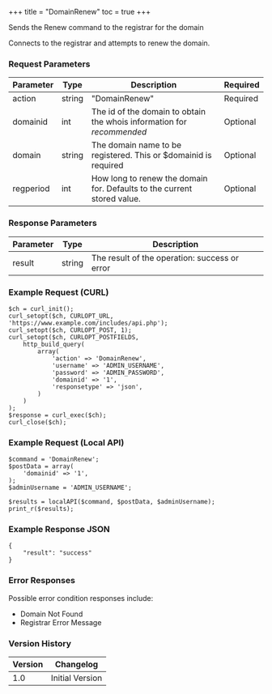 +++
title = "DomainRenew"
toc = true
+++

Sends the Renew command to the registrar for the domain

Connects to the registrar and attempts to renew the domain.

### Request Parameters

| Parameter | Type | Description | Required |
| --------- | ---- | ----------- | -------- |
| action | string | "DomainRenew" | Required |
| domainid | int | The id of the domain to obtain the whois information for *recommended* | Optional |
| domain | string | The domain name to be registered. This or $domainid is required | Optional |
| regperiod | int | How long to renew the domain for. Defaults to the current stored value. | Optional |

### Response Parameters

| Parameter | Type | Description |
| --------- | ---- | ----------- |
| result | string | The result of the operation: success or error |


### Example Request (CURL)

```
$ch = curl_init();
curl_setopt($ch, CURLOPT_URL, 'https://www.example.com/includes/api.php');
curl_setopt($ch, CURLOPT_POST, 1);
curl_setopt($ch, CURLOPT_POSTFIELDS,
    http_build_query(
        array(
            'action' => 'DomainRenew',
            'username' => 'ADMIN_USERNAME',
            'password' => 'ADMIN_PASSWORD',
            'domainid' => '1',
            'responsetype' => 'json',
        )
    )
);
$response = curl_exec($ch);
curl_close($ch);
```


### Example Request (Local API)

```
$command = 'DomainRenew';
$postData = array(
    'domainid' => '1',
);
$adminUsername = 'ADMIN_USERNAME';

$results = localAPI($command, $postData, $adminUsername);
print_r($results);
```


### Example Response JSON

```
{
    "result": "success"
}
```


### Error Responses

Possible error condition responses include:

* Domain Not Found
* Registrar Error Message


### Version History

| Version | Changelog |
| ------- | --------- |
| 1.0 | Initial Version |
